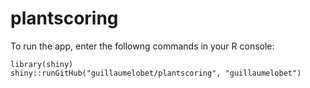 # plantscoring

To run the app, enter the followng commands in your R console:

    library(shiny)
    shiny::runGitHub("guillaumelobet/plantscoring", "guillaumelobet") 
 

